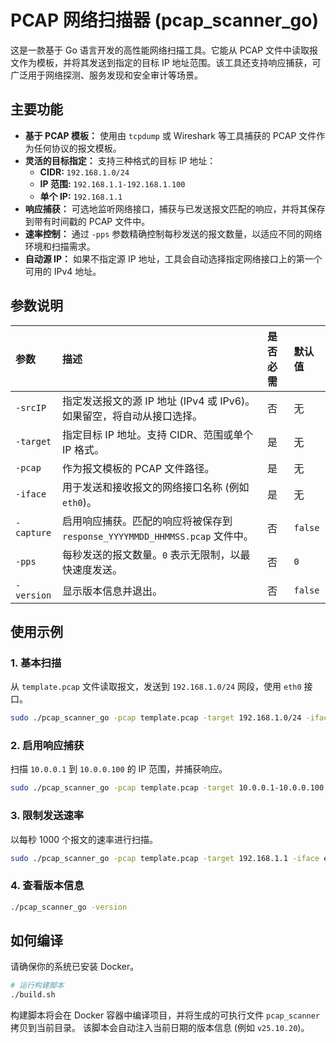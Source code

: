 # PCAP 网络扫描器 (pcap_scanner_go)

这是一款基于 Go 语言开发的高性能网络扫描工具。它能从 PCAP 文件中读取报文作为模板，并将其发送到指定的目标 IP 地址范围。该工具还支持响应捕获，可广泛用于网络探测、服务发现和安全审计等场景。

## 主要功能

*   **基于 PCAP 模板：** 使用由 `tcpdump` 或 Wireshark 等工具捕获的 PCAP 文件作为任何协议的报文模板。
*   **灵活的目标指定：** 支持三种格式的目标 IP 地址：
    *   **CIDR:** `192.168.1.0/24`
    *   **IP 范围:** `192.168.1.1-192.168.1.100`
    *   **单个 IP:** `192.168.1.1`
*   **响应捕获：** 可选地监听网络接口，捕获与已发送报文匹配的响应，并将其保存到带有时间戳的 PCAP 文件中。
*   **速率控制：** 通过 `-pps` 参数精确控制每秒发送的报文数量，以适应不同的网络环境和扫描需求。
*   **自动源 IP：** 如果不指定源 IP 地址，工具会自动选择指定网络接口上的第一个可用的 IPv4 地址。

## 参数说明

| 参数 | 描述 | 是否必需 | 默认值 |
| :--- | :--- | :--- | :--- |
| `-srcIP` | 指定发送报文的源 IP 地址 (IPv4 或 IPv6)。如果留空，将自动从接口选择。 | 否 | 无 |
| `-target` | 指定目标 IP 地址。支持 CIDR、范围或单个 IP 格式。 | 是 | 无 |
| `-pcap` | 作为报文模板的 PCAP 文件路径。 | 是 | 无 |
| `-iface` | 用于发送和接收报文的网络接口名称 (例如 `eth0`)。 | 是 | 无 |
| `-capture` | 启用响应捕获。匹配的响应将被保存到 `response_YYYYMMDD_HHMMSS.pcap` 文件中。 | 否 | `false` |
| `-pps` | 每秒发送的报文数量。`0` 表示无限制，以最快速度发送。 | 否 | `0` |
| `-version` | 显示版本信息并退出。 | 否 | `false` |

## 使用示例

### 1. 基本扫描

从 `template.pcap` 文件读取报文，发送到 `192.168.1.0/24` 网段，使用 `eth0` 接口。

```bash
sudo ./pcap_scanner_go -pcap template.pcap -target 192.168.1.0/24 -iface eth0
```

### 2. 启用响应捕获

扫描 `10.0.0.1` 到 `10.0.0.100` 的 IP 范围，并捕获响应。

```bash
sudo ./pcap_scanner_go -pcap template.pcap -target 10.0.0.1-10.0.0.100 -iface eth0 -capture
```

### 3. 限制发送速率

以每秒 1000 个报文的速率进行扫描。

```bash
sudo ./pcap_scanner_go -pcap template.pcap -target 192.168.1.1 -iface eth0 -pps 1000
```

### 4. 查看版本信息

```bash
./pcap_scanner_go -version
```

## 如何编译

请确保你的系统已安装 Docker。

```bash
# 运行构建脚本
./build.sh
```

构建脚本将会在 Docker 容器中编译项目，并将生成的可执行文件 `pcap_scanner` 拷贝到当前目录。
该脚本会自动注入当前日期的版本信息 (例如 `v25.10.20`)。
